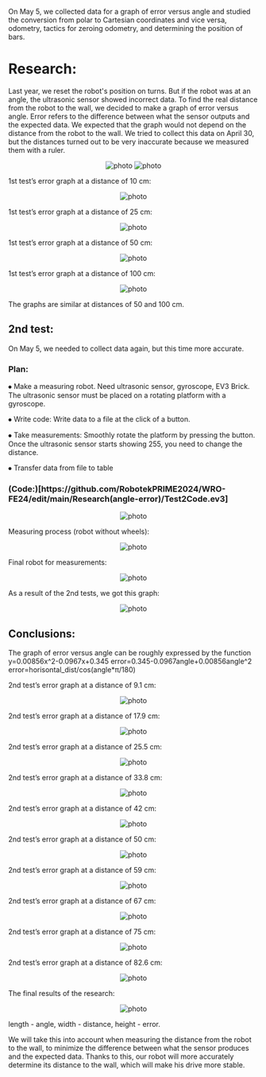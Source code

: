 On May 5, we collected data for a graph of error versus angle and studied the conversion from polar to Cartesian coordinates and vice versa, odometry, tactics for zeroing odometry, and determining the position of bars.

<h1> Research: </h1>

Last year, we reset the robot's position on turns. But if the robot was at an angle, the ultrasonic sensor showed incorrect data. To find the real distance from the robot to the wall, we decided to make a graph of error versus angle. Error refers to the difference between what the sensor outputs and the expected data. We expected that the graph would not depend on the distance from the robot to the wall. We tried to collect this data on April 30, but the distances turned out to be very inaccurate because we measured them with a ruler.
<div align=center>

 ![photo](./Images/Research%20photos/Explanatory%20board.jpg)
 ![photo](./Images/Research%20photos/Explanation.jpg)
</div>
1st test’s error graph at a distance of 10 cm:
<div align=center>

 ![photo](./Images/Research%20photos/Test1Graph1.png)
</div>
1st test’s error graph at a distance of 25 cm:
<div align=center>

 ![photo](./Images/Research%20photos/Test1Graph2.png)
</div>
1st test’s error graph at a distance of 50 cm:
<div align=center>

 ![photo](./Images/Research%20photos/Test1Graph2.png)
</div>
1st test’s error graph at a distance of 100 cm:
<div align=center>

 ![photo](./Images/Research%20photos/Test1Graph3.png)
</div>
The graphs are similar at distances of 50 and 100 cm.

<h2> 2nd test: </h2>

On May 5, we needed to collect data again, but this time more accurate.

<h3> Plan: </h3>

⦁	Make a measuring robot. Need ultrasonic sensor, gyroscope, EV3 Brick.	The ultrasonic sensor must be placed on a rotating platform with a gyroscope.

⦁	Write code:	Write data to a file at the click of a button.

⦁ Take measurements:	Smoothly rotate the platform by pressing the button.	Once the ultrasonic sensor starts showing 255, you need to change the distance.

⦁	Transfer data from file to table

<h3> (Code:)[https://github.com/RobotekPRIME2024/WRO-FE24/edit/main/Research(angle-error)/Test2Code.ev3] </h3>
<div align=center>

 ![photo](./Images/Research%20photos/Program%20for%20measurements.png)
</div>
Measuring process (robot without wheels):
<div align=center>

 ![photo](./Images/Research%20photos/Measurement.jpg)
</div>
Final robot for measurements:
<div align=center>

 ![photo](./Images/Research%20photos/Robot%20for%20measurements.jpg)
</div>
As a result of the 2nd tests, we got this graph:
<div align=center>

 ![photo](./Images/Research%20photos/Test2Graph1.png)
</div>
<h2> Conclusions: </h2>
The graph of error versus angle can be roughly expressed by the function 
y=0.00856x^2-0.0967x+0.345
error=0.345-0.0967angle+0.00856angle^2
error=horisontal_dist/cos(angle*π/180)

2nd test’s error graph at a distance of 9.1 cm:
<div align=center>

 ![photo](./Images/Research%20photos/Test2Graph2.png)
</div>
2nd test’s error graph at a distance of 17.9 cm:
<div align=center>

 ![photo](./Images/Research%20photos/Test2Graph3.png)
</div>
2nd test’s error graph at a distance of 25.5 cm:
<div align=center>

 ![photo](./Images/Research%20photos/Test2Graph4.png)
</div>
2nd test’s error graph at a distance of 33.8 cm:
<div align=center>

 ![photo](./Images/Research%20photos/Test2Graph5.png)
</div>
2nd test’s error graph at a distance of 42 cm:
<div align=center>

 ![photo](./Images/Research%20photos/Test2Graph6.png)
</div>
2nd test’s error graph at a distance of 50 cm:
<div align=center>

 ![photo](./Images/Research%20photos/Test2Graph7.png)
</div>
2nd test’s error graph at a distance of 59 cm:
<div align=center>

 ![photo](./Images/Research%20photos/Test2Graph8.png)
</div>
2nd test’s error graph at a distance of 67 cm:
<div align=center>

 ![photo](./Images/Research%20photos/Test2Graph9.png)
</div>
2nd test’s error graph at a distance of 75 cm:
<div align=center>

 ![photo](./Images/Research%20photos/Test2Graph10.png)
</div>
2nd test’s error graph at a distance of 82.6 cm:
<div align=center>

 ![photo](./Images/Research%20photos/Test2Graph11.png)
</div>
The final results of the research:
<div align=center>

 ![photo](./Images/Research%20photos/Test2Graph12.png)
</div>
length - angle, width - distance, height - error.

We will take this into account when measuring the distance from the robot to the wall, to minimize the difference between what the sensor produces and the expected data. Thanks to this, our robot will more accurately determine its distance to the wall, which will make his drive more stable.
